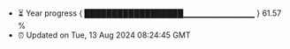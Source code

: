 - ⏳ Year progress { ██████████████████▁▁▁▁▁▁▁▁▁▁▁▁ } 61.57 %
- ⏰ Updated on Tue, 13 Aug 2024 08:24:45 GMT

